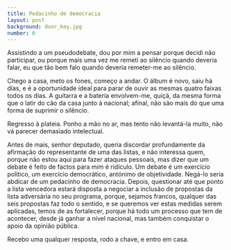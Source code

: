 ```yaml
---
title: Pedacinho de democracia
layout: post
background: door_key.jpg
number: 0
---
```


Assistindo a um pseudodebate, dou por mim a pensar porque decidi não participar, ou porque mais uma vez me remeti ao silêncio quando deveria falar, eu que tão bem falo quando deveria remeter-me ao silêncio.

Chego a casa, meto os fones, começo a andar. O álbum é novo, saiu há dias, e é a oportunidade ideal para parar de ouvir as mesmas quatro faixas todos os dias. A guitarra e a bateria envolvem-me, quiçá, da mesma forma que o latir do cão da casa junto à nacional; afinal, não são mais do que uma forma de suprimir o silêncio.

Regresso à plateia. Ponho a mão no ar, mas tento não levantá-la muito, não vá parecer demasiado intelectual.

Antes de mais, senhor deputado, queria discordar profundamente da afirmação do representante de uma das listas, e não interessa quem, porque não estou aqui para fazer ataques pessoais, mas dizer que um debate é feito de factos para mim é ridículo. Um debate é um exercício político, um exercício democrático, antónimo de objetividade. Negá-lo seria abdicar de um pedacinho de democracia. Depois, questionar até que ponto a lista vencedora estará disposta a negociar a inclusão de propostas da lista adversária no seu programa, porque, sejamos francos, qualquer das seis propostas faz todo o sentido, e se queremos ver estas medidas serem aplicadas, temos de as fortalecer, porque há todo um processo que tem de acontecer, desde já ganhar a nível nacional, mas também conquistar o apoio da opinião pública.

Recebo uma qualquer resposta, rodo a chave, e entro em casa.
